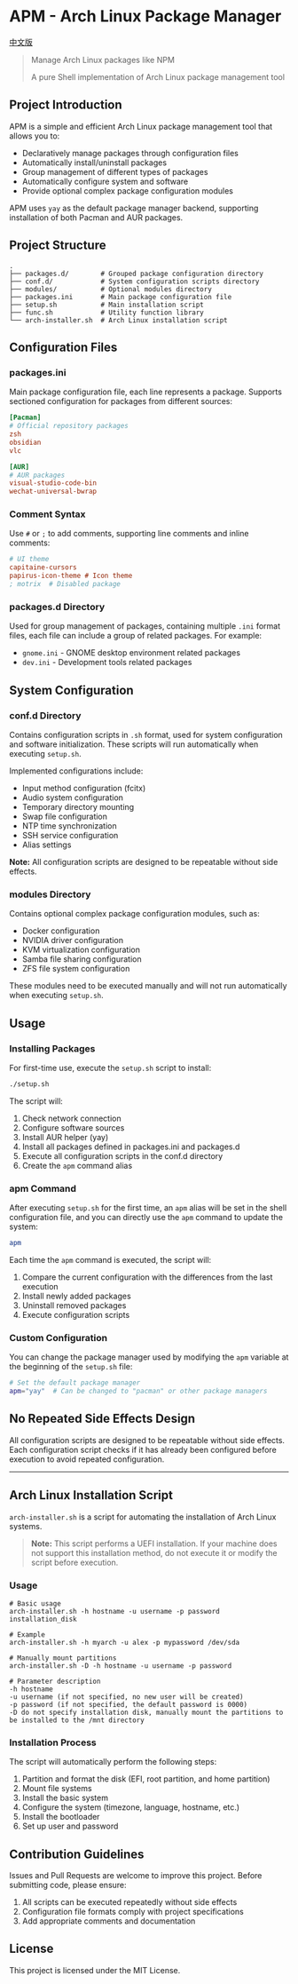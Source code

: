 # APM - Arch Linux Package Manager

[中文版](README-zh.md)

> Manage Arch Linux packages like NPM
>
> A pure Shell implementation of Arch Linux package management tool

## Project Introduction

APM is a simple and efficient Arch Linux package management tool that allows you to:

- Declaratively manage packages through configuration files
- Automatically install/uninstall packages
- Group management of different types of packages
- Automatically configure system and software
- Provide optional complex package configuration modules

APM uses `yay` as the default package manager backend, supporting installation of both Pacman and AUR packages.

## Project Structure

```
.
├── packages.d/        # Grouped package configuration directory
├── conf.d/            # System configuration scripts directory
├── modules/           # Optional modules directory
├── packages.ini       # Main package configuration file
├── setup.sh           # Main installation script
├── func.sh            # Utility function library
└── arch-installer.sh  # Arch Linux installation script
```

## Configuration Files

### packages.ini

Main package configuration file, each line represents a package. Supports sectioned configuration for packages from different sources:

```ini
[Pacman]
# Official repository packages
zsh
obsidian
vlc

[AUR]
# AUR packages
visual-studio-code-bin
wechat-universal-bwrap
```

### Comment Syntax

Use `#` or `;` to add comments, supporting line comments and inline comments:

```ini
# UI theme
capitaine-cursors
papirus-icon-theme # Icon theme
; motrix  # Disabled package
```

### packages.d Directory

Used for group management of packages, containing multiple `.ini` format files, each file can include a group of related packages. For example:

- `gnome.ini` - GNOME desktop environment related packages
- `dev.ini` - Development tools related packages

## System Configuration

### conf.d Directory

Contains configuration scripts in `.sh` format, used for system configuration and software initialization. These scripts will run automatically when executing `setup.sh`.

Implemented configurations include:
- Input method configuration (fcitx)
- Audio system configuration
- Temporary directory mounting
- Swap file configuration
- NTP time synchronization
- SSH service configuration
- Alias settings

**Note:** All configuration scripts are designed to be repeatable without side effects.

### modules Directory

Contains optional complex package configuration modules, such as:
- Docker configuration
- NVIDIA driver configuration
- KVM virtualization configuration
- Samba file sharing configuration
- ZFS file system configuration

These modules need to be executed manually and will not run automatically when executing `setup.sh`.

## Usage

### Installing Packages

For first-time use, execute the `setup.sh` script to install:

```bash
./setup.sh
```

The script will:
1. Check network connection
2. Configure software sources
3. Install AUR helper (yay)
4. Install all packages defined in packages.ini and packages.d
5. Execute all configuration scripts in the conf.d directory
6. Create the `apm` command alias

### apm Command

After executing `setup.sh` for the first time, an `apm` alias will be set in the shell configuration file, and you can directly use the `apm` command to update the system:

```bash
apm
```

Each time the `apm` command is executed, the script will:
1. Compare the current configuration with the differences from the last execution
2. Install newly added packages
3. Uninstall removed packages
4. Execute configuration scripts

### Custom Configuration

You can change the package manager used by modifying the `apm` variable at the beginning of the `setup.sh` file:

```bash
# Set the default package manager
apm="yay"  # Can be changed to "pacman" or other package managers
```

## No Repeated Side Effects Design

All configuration scripts are designed to be repeatable without side effects. Each configuration script checks if it has already been configured before execution to avoid repeated configuration.

---

## Arch Linux Installation Script

`arch-installer.sh` is a script for automating the installation of Arch Linux systems.

> **Note:** This script performs a UEFI installation. If your machine does not support this installation method, do not execute it or modify the script before execution.

### Usage

```shell
# Basic usage
arch-installer.sh -h hostname -u username -p password installation_disk

# Example
arch-installer.sh -h myarch -u alex -p mypassword /dev/sda

# Manually mount partitions
arch-installer.sh -D -h hostname -u username -p password

# Parameter description
-h hostname
-u username (if not specified, no new user will be created)
-p password (if not specified, the default password is 0000)
-D do not specify installation disk, manually mount the partitions to be installed to the /mnt directory
```

### Installation Process

The script will automatically perform the following steps:
1. Partition and format the disk (EFI, root partition, and home partition)
2. Mount file systems
3. Install the basic system
4. Configure the system (timezone, language, hostname, etc.)
5. Install the bootloader
6. Set up user and password

## Contribution Guidelines

Issues and Pull Requests are welcome to improve this project. Before submitting code, please ensure:

1. All scripts can be executed repeatedly without side effects
2. Configuration file formats comply with project specifications
3. Add appropriate comments and documentation

## License

This project is licensed under the MIT License.
